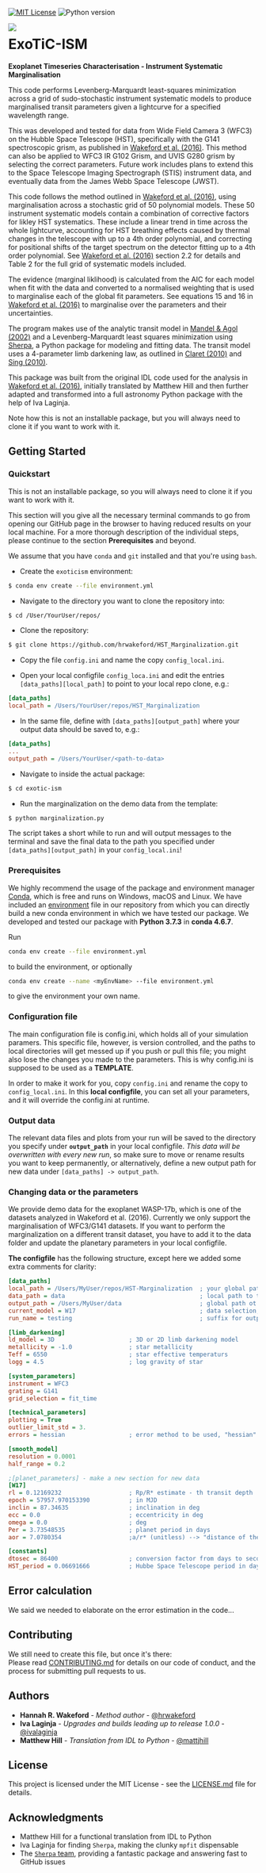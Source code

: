 <!-- PROJECT SHIELDS -->
[![MIT License][license-shield]][license-url]
![Python version][python-version-url]

<img src="logo.png" align="left" />

# ExoTiC-ISM
**Exoplanet Timeseries Characterisation - Instrument Systematic Marginalisation**

This code performs Levenberg-Marquardt least-squares minimization across a grid of sudo-stochastic instrument systematic models to produce marginalised transit parameters given a lightcurve for a specified wavelength range.

This was developed and tested for data from Wide Field Camera 3 (WFC3) on the Hubble Space Telescope (HST), specifically with the G141 spectroscopic grism, as published in [Wakeford et al. (2016)](https://ui.adsabs.harvard.edu/abs/2016ApJ...819...10W/abstract). This method can also be applied to WFC3 IR G102 Grism, and UVIS G280 grism by selecting the correct parameters.
Future work includes plans to extend this to the Space Telescope Imaging Spectrograph (STIS) instrument data, and eventually data from the James Webb Space Telescope (JWST).

This code follows the method outlined in [Wakeford et al. (2016)](https://ui.adsabs.harvard.edu/abs/2016ApJ...819...10W/abstract), using marginalisation across a stochastic grid of 50 polynomial models. 
These 50 instrument systematic models contain a combination of corrective factors for likley HST systematics. These include a linear trend in time across the whole lightcurve, accounting for HST breathing effects caused by thermal changes in the telescope with up to a 4th order polynomial, and correcting for positional shifts of the target spectrum on the detector fitting up to a 4th order polynomial. See [Wakeford et al. (2016)](https://ui.adsabs.harvard.edu/abs/2016ApJ...819...10W/abstract) section 2.2 for details and Table 2 for the full grid of systematic models included. 

The evidence (marginal liklihood) is calculated from the AIC for each model when fit with the data and converted to a normalised weighting that is used to marginalise each of the global fit parameters. See equations 15 and 16 in [Wakeford et al. (2016)](https://ui.adsabs.harvard.edu/abs/2016ApJ...819...10W/abstract) to marginalise over the parameters and their uncertainties.

The program makes use of the analytic transit model in [Mandel & Agol (2002)](https://ui.adsabs.harvard.edu/abs/2002ApJ...580L.171M/abstract) and a Levenberg-Marquardt least squares minimization using [Sherpa](https://sherpa.readthedocs.io/en/latest/), a Python package for modeling and fitting data. The transit model uses a 4-parameter limb darkening law, as outlined in [Claret (2010)](https://ui.adsabs.harvard.edu/abs/2000A%26A...363.1081C/abstract) and [Sing (2010)](https://ui.adsabs.harvard.edu/abs/2010A%26A...510A..21S/abstract).

This package was built from the original IDL code used for the analysis in [Wakeford et al. (2016)](https://ui.adsabs.harvard.edu/abs/2016ApJ...819...10W/abstract), initially translated by Matthew Hill and then further adapted and transformed into a full astronomy Python package with the help of Iva Laginja.

Note how this is not an installable package, but you will  always need to clone it if you want to work with it.

## Getting Started

###  Quickstart

This is not an installable package, so you will always need to clone it if you want to work with it.

This section will you give all the necessary terminal commands to go from opening our GitHub page in the browser to having 
reduced results on your local machine. For a more thorough description of the individual steps, please continue to the section 
**Prerequisites** and beyond.

We assume that you have `conda` and `git` installed and that you're using `bash`.

- Create the `exoticism` environment:  
```bash
$ conda env create --file environment.yml
```

- Navigate to the directory you want to clone the repository  into:  
```bash
$ cd /User/YourUser/repos/
```

- Clone the repository:  
```bash
$ git clone https://github.com/hrwakeford/HST_Marginalization.git
```

- Copy the file `config.ini` and name the copy `config_local.ini`.

- Open your local configfile `config_loca.ini` and edit the entries `[data_paths][local_path]` to point to your local repo clone, e.g.:  
```ini
[data_paths]
local_path = /Users/YourUser/repos/HST_Marginalization
```

- In the same file, define with `[data_paths][output_path]` where your output data should be saved to, e.g.:  
```ini
[data_paths]
...
output_path = /Users/YourUser/<path-to-data>
```

- Navigate to inside the actual package:  
```bash
$ cd exotic-ism
```

- Run the marginalization on the demo data from the template:  
```bash
$ python marginalization.py
```

The script takes a short while to run and will output messages to the terminal and save the final data to the path you 
specified under `[data_paths][output_path]` in your `config_local.ini`!

### Prerequisites

We highly recommend the usage of the package and environment manager [Conda](https://docs.conda.io/projects/conda/en/latest/index.html), 
which is free and runs on Windows, macOS and Linux. We have included an [environment](environment.yml) file in our repository 
from which you can directly build a new conda environment in which we have tested our package. We developed and tested our 
 package with **Python 3.7.3** in **conda 4.6.7**. 
 
 Run

```bash
conda env create --file environment.yml
```

to build the environment, or optionally

```bash
conda env create --name <myEnvName> --file environment.yml
```

to give the environment your own name.

### Configuration file

The main configuration file is config.ini, which holds all of your simulation paramers. This specific file,
however, is version controlled, and the paths to local directories will get messed up if you push or pull this
file; you might also lose the changes you made to the parameters. This is why config.ini is supposed to be used as a **TEMPLATE**.

In order to make it work for you, copy `config.ini` and rename the copy to `config_local.ini`. In this **local configfile**, 
you can set all your parameters, and it will override the config.ini at runtime.

### Output data

The relevant data files and plots from your run will be saved to the directory you specify under **`output_path`** in your 
local configfile. *This data will be overwritten with every new run*, so make sure to move  or rename results you want to 
keep permanently, or alternatively, define a new output path for new data under `[data_paths] -> output_path`.

### Changing data or the parameters

We provide demo data for the exoplanet WASP-17b, which is one of the datasets analyzed in Wakeford et al. (2016).
Currently we only support the marginalisation of WFC3/G141 datasets. If you want to perform the marginalization on a different 
transit dataset, you have to add it to the data folder and update the planetary parameters in your local configfile.

**The configfile** has the following structure, except here we added some extra comments for clarity:
```ini
[data_paths]
local_path = /Users/MyUser/repos/HST-Marginalization  ; your global path to the repo clone
data_path = data                                      ; local path to the input data
output_path = /Users/MyUser/data                      ; global path ot the output directory 
current_model = W17                                   ; data selection; refers to section in configfile
run_name = testing                                    ; suffix for output data

[limb_darkening]
ld_model = 3D                     ; 3D or 2D limb darkening model
metallicity = -1.0                ; star metallicity
Teff = 6550                       ; star effective temperaturs
logg = 4.5                        ; log gravity of star

[system_parameters]
instrument = WFC3
grating = G141
grid_selection = fit_time

[technical_parameters]
plotting = True
outlier_limit_std = 3.
errors = hessian                  ; error method to be used, "hessian" or "confidence"

[smooth_model]
resolution = 0.0001
half_range = 0.2

;[planet_parameters] - make a new section for new data
[W17]
rl = 0.12169232                   ; Rp/R* estimate - th transit depth
epoch = 57957.970153390           ; in MJD
inclin = 87.34635                 ; inclination in deg
ecc = 0.0                         ; eccentricity in deg
omega = 0.0                       ; deg
Per = 3.73548535                  ; planet period in days
aor = 7.0780354                   ;a/r* (unitless) --> "distance of the planet from the star (meters)/stellar radius (meters)"

[constants]
dtosec = 86400                    ; conversion factor from days to seconds
HST_period = 0.06691666           ; Hubbe Space Telescope period in days
```

## Error calculation

We said we needed to elaborate on the error estimation in the code...

## Contributing

We still need to create this file, but once it's there:  
Please read [CONTRIBUTING.md]() for details on our code of conduct, and the process for submitting pull requests to us.

## Authors

* **Hannah R. Wakeford** - *Method author* - [@hrwakeford](https://github.com/hrwakeford)
* **Iva Laginja** - *Upgrades and builds leading up to release 1.0.0* - [@ivalaginja](https://github.com/ivalaginja)
* **Matthew Hill** - *Translation from IDL to Python* - [@mattjhill](https://github.com/mattjhill)

## License

This project is licensed under the MIT License - see the [LICENSE.md](LICENSE.txt) file for details.

## Acknowledgments

* Matthew Hill for a functional translation from IDL to Python
* Iva Laginja for finding `Sherpa`, making the clunky `mpfit` dispensable
* The [`Sherpa` team](https://github.com/sherpa/sherpa), providing a fantastic package and answering fast to GitHub issues


<!-- MARKDOWN LINKS & IMAGES -->
[license-shield]: https://img.shields.io/badge/license-MIT-blue.svg?style=flat-square
[license-url]: https://choosealicense.com/licenses/mit
[python-version-url]: https://img.shields.io/badge/Python-3.6-green.svg?style=flat
